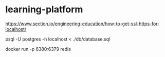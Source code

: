 # learning-platform

https://www.section.io/engineering-education/how-to-get-ssl-https-for-localhost/

psql -U postgres -h localhost < ./db/database.sql

docker run -p 6380:6379 redis